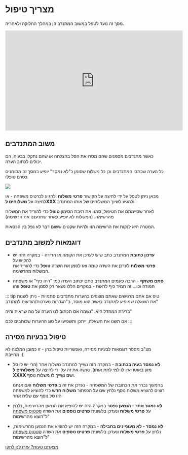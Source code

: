 # מצריך טיפול

מסך זה נועד לטפל במשוב המתנדב הן במהלך החלוקה ולאחריה.

<iframe width="560" height="315" src="https://www.youtube.com/embed/Pa7QJTE3cqo" frameborder="0" allow="accelerometer; autoplay; clipboard-write; encrypted-media; gyroscope; picture-in-picture" allowfullscreen></iframe>

## משוב המתנדבים
כאשר מתנדבים מסמנים שהם מסרו את הסל בהצלחה או שהם נתקלו בבעיה, הם יכולים לכתוב הערה.

כל הערה שכתבו המתנדבים וכן כל משלוח שסומן כ"לא נמסר" יופיע במסך זה מסומנים כטרם טופלו.

![](./2020-10-05_16h22_20.png)

מכאן ניתן לטפל על ידי לחיצה על הקישור **פרטי משלוח** ולהגיע לכרטיס משפחה - או לחיצה על **משלוחים לXXX** ולהגיע לשיוך המשלוחים של אותו המתנדב.

לאחר שסיימתם את הטיפול, סמנו את תיבת הסימון **טופל** כדי להוריד את המשלוח מהרשימה. (המשלוח לא יופיע לאחר שתרעננו את הרשימה)

המטרה היא לנקות את הרשימה הזו ולהיות שקטים ששום דבר לא נפל בין הכסאות.

## דוגמאות למשוב מתנדבים

* **עדכון כתובת**
המתנדב כתב שיש לעדכן את הקומה או הדירה - במקרה הזה יש להקיש על  
**פרטי משלוח**
לעדכן את השדה קומה ואז לסמן את השדה 
**טופל**
כדי להוריד את המשלוח מהרשימה.

* **סתם משתף** -
הרבה פעמים המתנדב סתם יכתוב הערה כמו "היה כיף" או משפחה חמודה וכו... זה תמיד כיף לראות - במקרים הללו נשאר רק לסמן את 
**טופל**
וזהו

::: tip טיפ
אם אתם מרגישים שאתם מוצפים בהערות מתנדבים סתמיות - ניתן לשנות את השאלה שמופיע למתנדב כאשר הוא מוסר, ב"הגדרות מערכות/הודעות למתנדב" 

ברירת המחדל היא:
"נשמח אם תכתוב לנו הערה על מה שראית והיה"

אם תשנו את השאלה, ייתכן ותשפיעו על סוג ההערות שכותבים לכם
:::

## טיפול בבעיות מסירה
מצ"ב מספר דוגמאות לבעיות מסירה, ואפשריות טיפול בהן - זו כמובן המלצה לא מחייבת :):

* **לא נמסר בעיה בכתובת** - 
במקרה הזה נשייך למתנדב משלוח אחר (הרי יש לו סל מזון באוטו ואין לו למי לתת אותו). נעשה את זה על ידי לחיצה על 
**משלוחים ל XXXX**
ושם נשייך לו משלוח נוסף.

    בהמשך נברר את הכתובת של המשפחה - נעדכן את זה ב
    **פרטי משלוח** 
    ואם אנחנו רוצים להוציא משלוח נוסף נלחץ שם 
     על הכפתור 
    **משלוח חדש**
    כדי להוציא למשפחה הזו סל נוסף עם שליח אחר
* **לא נמסר אחר - הנמען נפטר**
  במקרה הזה יש להוציא את הנמען מהרשימות, נלחץ על **פרטי משלוח** ונעדכן בלשונית **פרטים נוספים** את השדה [סטטוס משפחה](family-info.html#סטטוס-סטטוס-משפחה) ל"הוצא מהרשימות"

* **לא נמסר - לא מעוניינים בחבילה** - במקרה הזה יש להוציא את הנמען מהרשימות, נלחץ על **פרטי משלוח** ונעדכן בלשונית **פרטים נוספים** את השדה [סטטוס משפחה](family-info.html#סטטוס-סטטוס-משפחה) ל"הוצא מהרשימות"



[מצאתם טעות? עזרו לנו לתקן](https://github.com/noam-honig/food-basket-delivery/tree/master/docs/guide/requires-care.md)
